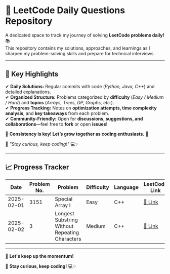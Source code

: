 # 🚀 LeetCode Daily Questions Repository  

A dedicated space to track my journey of solving **LeetCode problems daily!** 📚  
This repository contains my solutions, approaches, and learnings as I sharpen my problem-solving skills and prepare for technical interviews.  

---

## 🌟 Key Highlights  

✔ **Daily Solutions:** Regular commits with code (_Python, Java, C++_) and detailed explanations.  
✔ **Organized Structure:** Problems categorized by **difficulty** (_Easy / Medium / Hard_) and **topics** (_Arrays, Trees, DP, Graphs, etc._).  
✔ **Progress Tracking:** Notes on **optimization attempts, time complexity analysis**, and **key takeaways** from each problem.  
✔ **Community-Friendly:** Open for **discussions, suggestions, and collaborations**—feel free to **fork** or open **issues**!  

🔹 **Consistency is key! Let’s grow together as coding enthusiasts.** 🌱  

📌 *"Stay curious, keep coding!"* 💻✨  

---

## 📈 Progress Tracker  

| Date       | Problem No. | Problem                                                          | Difficulty | Language | LeetCode Link | Solution Link |
|------------|------------|------------------------------------------------------------------|------------|----------|---------------|---------------|
| 2025-02-01 | 3151       | Special Array I                                                | Easy       | C++      | [🔗 Link](https://leetcode.com/problems/special-array-i/description/) | [📜 Code](Easy/special_Array_1.cpp) |
| 2025-02-02 | 3          | Longest Substring Without Repeating Characters                 | Medium     | C++      | [🔗 Link](https://leetcode.com/problems/longest-substring-without-repeating-characters/) | [📜 Code](Medium/longest_substring.cpp) |



---

🚀 **Let's keep up the momentum!**  

📌 **Stay curious, keep coding!** 💻✨  

